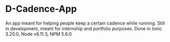 # D-Cadence-App
An app meant for helping people keep a certain cadence while running.
Still in development, meant for internship and portfolio purposes.
Done in Ionic 3.20.0, Node v8.11.3, NPM 5.6.0
